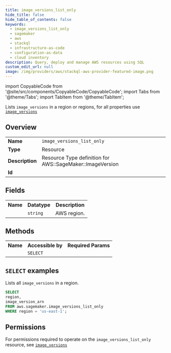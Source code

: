 ```yaml
---
title: image_versions_list_only
hide_title: false
hide_table_of_contents: false
keywords:
  - image_versions_list_only
  - sagemaker
  - aws
  - stackql
  - infrastructure-as-code
  - configuration-as-data
  - cloud inventory
description: Query, deploy and manage AWS resources using SQL
custom_edit_url: null
image: /img/providers/aws/stackql-aws-provider-featured-image.png
---
```


import CopyableCode from '@site/src/components/CopyableCode/CopyableCode';
import Tabs from '@theme/Tabs';
import TabItem from '@theme/TabItem';

Lists <code>image_versions</code> in a region or regions, for all properties use <a href="/providers/aws/serviceName/image_versions/"><code>image_versions</code></a>

## Overview
<table><tbody>
<tr><td><b>Name</b></td><td><code>image_versions_list_only</code></td></tr>
<tr><td><b>Type</b></td><td>Resource</td></tr>
<tr><td><b>Description</b></td><td>Resource Type definition for AWS::SageMaker::ImageVersion</td></tr>
<tr><td><b>Id</b></td><td><CopyableCode code="aws.sagemaker.image_versions_list_only" /></td></tr>
</tbody></table>

## Fields
<table><tbody><tr><th>Name</th><th>Datatype</th><th>Description</th></tr><tr><td><CopyableCode code="region" /></td><td><code>string</code></td><td>AWS region.</td></tr>
</tbody></table>

## Methods

<table><tbody>
  <tr>
    <th>Name</th>
    <th>Accessible by</th>
    <th>Required Params</th>
  </tr>
  <tr>
    <td><CopyableCode code="list_resources" /></td>
    <td><code>SELECT</code></td>
    <td><CopyableCode code="region" /></td>
  </tr>
</tbody></table>

## `SELECT` examples
Lists all <code>image_versions</code> in a region.
```sql
SELECT
region,
image_version_arn
FROM aws.sagemaker.image_versions_list_only
WHERE region = 'us-east-1';
```


## Permissions

For permissions required to operate on the <code>image_versions_list_only</code> resource, see <a href="/providers/aws/sagemaker/image_versions/#permissions"><code>image_versions</code></a>


